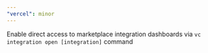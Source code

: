 ```yaml
---
"vercel": minor
---
```


Enable direct access to marketplace integration dashboards via `vc integration open [integration]` command
